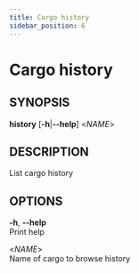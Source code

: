 ```yaml
---
title: Cargo history
sidebar_position: 6
---
```


# Cargo history

## SYNOPSIS

**history** \[**-h**\|**--help**\] \<*NAME*\>

## DESCRIPTION

List cargo history

## OPTIONS

**-h**, **--help**  
Print help

\<*NAME*\>  
Name of cargo to browse history
